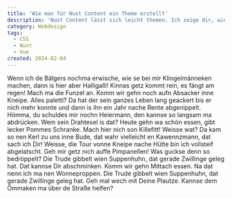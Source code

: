 ```yaml
---
title: 'Wie man für Nuxt Content ein Theme erstellt'
description: 'Nuxt Content lässt sich leicht themen. Ich zeige dir, wie man einfach mit Tailwindcss und Nuxt Content, ein schönes Design für deinen Blog erstellen kann.'
category: Webdesign
tags:
  - CSS
  - Nuxt
  - Vue
created: 2024-02-04
---
```


Wenn ich de Bälgers nochma erwische, wie se bei mir Klingelmänneken machen, dann is hier aber Halligalli! Kinnas getz kommt rein, es fängt am regen! Mach ma die Funzel an. Komm wir gehn noch aufn Absacker inne Kneipe. Alles paletti? Da hat der sein ganzes Leben lang geackert bis er nich mehr konnte und dann is ihn ein Jahr nache Rente abgenippelt. Hömma, du schuldes mir nochn Heiermann, den kannse so langsam ma abdrücken. Wem sein Drahtesel is dat? Heute gehn wa schön essen, gibt lecker Pommes Schranke. Mach hier nich son Killefitt! Weisse wat? Da kam so nen Kerl zu uns inne Bude, dat wahr vielleicht en Kawennzmann, dat sach ich Dir! Weisse, die Tour vonne Kneipe nache Hütte bin ich vollsteif abgelatscht. Geh mir getz nich auffe Pimpanellen! Was guckse denn so bedröppelt? Die Trude gibbelt wien Suppenhuhn, dat gerade Zwillinge geleg hat. Dat kannse Dir abschminken. Komm wir gehn Mittach essen. Na dat nenn ich ma nen Wonneproppen. Die Trude gibbelt wien Suppenhuhn, dat gerade Zwillinge geleg hat. Geh mal wech mit Deine Plautze. Kannse dem Ömmaken ma über de Straße helfen?
